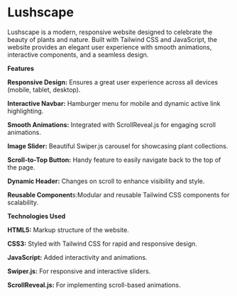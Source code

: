 # Lushscape
Lushscape is a modern, responsive website designed to celebrate the beauty of plants and nature. Built with Tailwind CSS and JavaScript, the website provides an elegant user experience with smooth animations, interactive components, and a seamless design.

**Features**

**Responsive Design:** Ensures a great user experience across all devices (mobile, tablet, desktop).

**Interactive Navbar:** Hamburger menu for mobile and dynamic active link highlighting.

**Smooth Animations:** Integrated with ScrollReveal.js for engaging scroll animations.

**Image Slider:** Beautiful Swiper.js carousel for showcasing plant collections.

**Scroll-to-Top Button:** Handy feature to easily navigate back to the top of the page.

**Dynamic Header:** Changes on scroll to enhance visibility and style.

**Reusable Component**s:Modular and reusable Tailwind CSS components for scalability.

**Technologies Used**

**HTML5:** Markup structure of the website.

**CSS3:** Styled with Tailwind CSS for rapid and responsive design.

**JavaScript:** Added interactivity and animations.

**Swiper.js:** For responsive and interactive sliders.

**ScrollReveal.js:** For implementing scroll-based animations.

